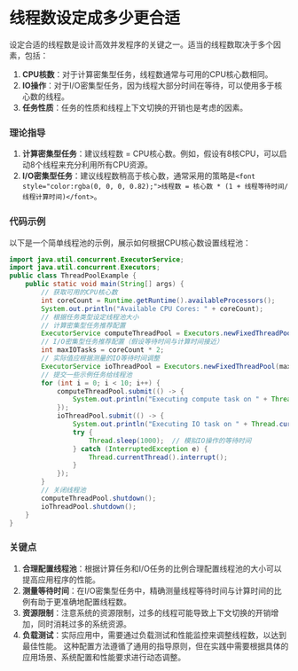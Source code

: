 # 线程数设定成多少更合适
<font style="color:rgba(0, 0, 0, 0.82);">设定合适的线程数是设计高效并发程序的关键之一。适当的线程数取决于多个因素，包括：</font>
1. **<font style="color:rgba(0, 0, 0, 0.82);">CPU核数</font>**<font style="color:rgba(0, 0, 0, 0.82);">：对于计算密集型任务，线程数通常与可用的CPU核心数相同。</font>
2. **<font style="color:rgba(0, 0, 0, 0.82);">IO操作</font>**<font style="color:rgba(0, 0, 0, 0.82);">：对于I/O密集型任务，因为线程大部分时间在等待，可以使用多于核心数的线程。</font>
3. **<font style="color:rgba(0, 0, 0, 0.82);">任务性质</font>**<font style="color:rgba(0, 0, 0, 0.82);">：任务的性质和线程上下文切换的开销也是考虑的因素。</font>
### <font style="color:rgba(0, 0, 0, 0.82);">理论指导</font>
1. **<font style="color:rgba(0, 0, 0, 0.82);">计算密集型任务</font>**<font style="color:rgba(0, 0, 0, 0.82);">：建议线程数 = CPU核心数。例如，假设有8核CPU，可以启动8个线程来充分利用所有CPU资源。</font>
2. **<font style="color:rgba(0, 0, 0, 0.82);">I/O密集型任务</font>**<font style="color:rgba(0, 0, 0, 0.82);">：建议线程数稍高于核心数，通常采用的策略是</font>`<font style="color:rgba(0, 0, 0, 0.82);">线程数 = 核心数 * (1 + 线程等待时间/线程计算时间)</font>`<font style="color:rgba(0, 0, 0, 0.82);">。</font>
### <font style="color:rgba(0, 0, 0, 0.82);">代码示例</font>
<font style="color:rgba(0, 0, 0, 0.82);">以下是一个简单线程池的示例，展示如何根据CPU核心数设置线程池：</font>
```java
import java.util.concurrent.ExecutorService;  
import java.util.concurrent.Executors;  
public class ThreadPoolExample {  
    public static void main(String[] args) {  
        // 获取可用的CPU核心数  
        int coreCount = Runtime.getRuntime().availableProcessors();  
        System.out.println("Available CPU Cores: " + coreCount);  
        // 根据任务类型设定线程池大小  
        // 计算密集型任务推荐配置  
        ExecutorService computeThreadPool = Executors.newFixedThreadPool(coreCount);  
        // I/O密集型任务推荐配置（假设等待时间与计算时间接近）  
        int maxIOTasks = coreCount * 2;  
        // 实际值应根据测量的IO等待时间调整  
        ExecutorService ioThreadPool = Executors.newFixedThreadPool(maxIOTasks);  
        // 提交一些示例任务给线程池  
        for (int i = 0; i < 10; i++) {  
            computeThreadPool.submit(() -> {  
                System.out.println("Executing compute task on " + Thread.currentThread().getName());  
            });  
            ioThreadPool.submit(() -> {  
                System.out.println("Executing IO task on " + Thread.currentThread().getName());  
                try {  
                    Thread.sleep(1000);  // 模拟IO操作的等待时间  
                } catch (InterruptedException e) {  
                    Thread.currentThread().interrupt();  
                }  
            });  
        }  
        // 关闭线程池  
        computeThreadPool.shutdown();  
        ioThreadPool.shutdown();  
    }  
}
```
### <font style="color:rgba(0, 0, 0, 0.82);">关键点</font>
1. **<font style="color:rgba(0, 0, 0, 0.82);">合理配置线程池</font>**<font style="color:rgba(0, 0, 0, 0.82);">：根据计算任务和I/O任务的比例合理配置线程池的大小可以提高应用程序的性能。</font>
2. **<font style="color:rgba(0, 0, 0, 0.82);">测量等待时间</font>**<font style="color:rgba(0, 0, 0, 0.82);">：在I/O密集型任务中，精确测量线程等待时间与计算时间的比例有助于更准确地配置线程数。</font>
3. **<font style="color:rgba(0, 0, 0, 0.82);">资源限制</font>**<font style="color:rgba(0, 0, 0, 0.82);">：注意系统的资源限制，过多的线程可能导致上下文切换的开销增加，同时消耗过多的系统资源。</font>
4. **<font style="color:rgba(0, 0, 0, 0.82);">负载测试</font>**<font style="color:rgba(0, 0, 0, 0.82);">：实际应用中，需要通过负载测试和性能监控来调整线程数，以达到最佳性能。</font>
<font style="color:rgba(0, 0, 0, 0.82);">这种配置方法遵循了通用的指导原则，但在实践中需要根据具体的应用场景、系统配置和性能要求进行动态调整。</font>
